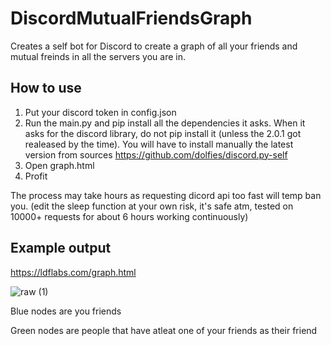 # DiscordMutualFriendsGraph
Creates a self bot for Discord to create a graph of all your friends and mutual freinds in all the servers you are in.

## How to use
1) Put your discord token in config.json
2) Run the main.py and pip install all the dependencies it asks. 
When it asks for the discord library, do not pip install it (unless the 2.0.1 got realeased by the time).
You will have to install manually the latest version from sources https://github.com/dolfies/discord.py-self
3) Open graph.html
4) Profit

The process may take hours as requesting dicord api too fast will temp ban you. (edit the sleep function at your own risk, it's safe atm, tested on 10000+ requests for about 6 hours working continuously)

## Example output
https://ldflabs.com/graph.html

![raw (1)](https://github.com/Sapu98/DiscordMutualFriendsGraph/assets/13931972/88009b4c-036c-436a-a93d-c761d7eedb57)

Blue nodes are you friends

Green nodes are people that have atleat one of your friends as their friend
